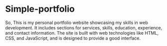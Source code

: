 # Simple-portfolio
So, This is my personal portfolio website showcasing my skills in web development. It includes sections for services, skills, education, experience, and contact information. The site is built with web technologies like HTML, CSS, and JavaScript, and is designed to provide a good interface.

